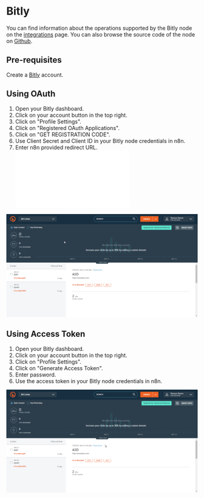 # Bitly

You can find information about the operations supported by the Bitly node on the [integrations](https://n8n.io/integrations/n8n-nodes-base.bitly) page. You can also browse the source code of the node on [Github](https://github.com/n8n-io/n8n/tree/master/packages/nodes-base/nodes/Bitly).

## Pre-requisites

Create a [Bitly](https://www.bitly.com/) account.

## Using OAuth

1. Open your Bitly dashboard.
2. Click on your account button in the top right.
3. Click on "Profile Settings".
4. Click on "Registered OAuth Applications".
5. Click on "GET REGISTRATION CODE".
6. Use Client Secret and Client ID in your Bitly node credentials in n8n.
7. Enter n8n provided redirect URL. ![Redirect URL Explanation here](../README.md)


![Getting Bitly credentials](./using-oauth.gif)

## Using Access Token

1. Open your Bitly dashboard.
2. Click on your account button in the top right.
3. Click on "Profile Settings".
4. Click on "Generate Access Token".
5. Enter password.
6. Use the access token in your Bitly node credentials in n8n.


![Getting Bitly credentials](./using-access-token.gif)
